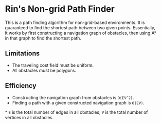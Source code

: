 # Rin's Non-grid Path Finder
This is a path finding algorithm for non-grid-based environments. It is guaranteed to find the shortest path between two given points. Essentially, it works by first constructing a navigation graph of obstacles, then using A* in that graph to find the shortest path.

## Limitations
- The traveling cost field must be uniform.
- All obstacles must be polygons.

## Efficiency
- Constructing the navigation graph from obstacles is `O(EV^2)`.
- Finding a path with a given constructed navigation graph is `O(EV)`.

\* `E` is the total number of edges in all obstacles; `V` is the total number of vertices in all obstacles.
